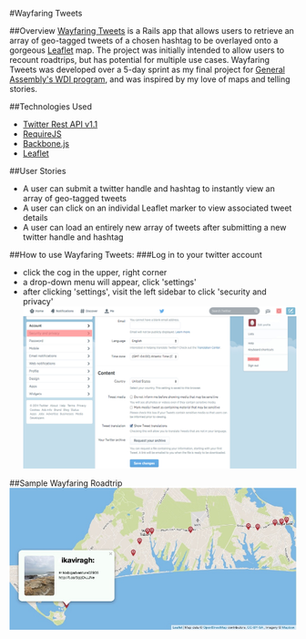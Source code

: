 #Wayfaring Tweets

##Overview
[Wayfaring Tweets](http://glacial-hollows-6244.herokuapp.com/ "Wayfaring Tweets") is a Rails app that allows users to retrieve an array of geo-tagged tweets of a chosen hashtag to be overlayed onto a gorgeous [Leaflet](http://leafletjs.com/ "Leaflet") map. The project was initially intended to allow users to recount roadtrips, but has potential for multiple use cases. Wayfaring Tweets was developed over a 5-day sprint as my final project for [General Assembly's WDI program](https://generalassemb.ly/education/web-development-immersive "General Assembly's WDI program"), and was inspired by my love of maps and telling stories. 

##Technologies Used
* [Twitter Rest API v1.1](https://dev.twitter.com/docs/api/1.1 "Twitter Rest API v1.1")
* [RequireJS](http://requirejs.org/ "RequireJS")
* [Backbone.js](http://backbonejs.org/ "Backbone.js")
* [Leaflet](http://leafletjs.com/ "Leaflet")

##User Stories
* A user can submit a twitter handle and hashtag to instantly view an array of geo-tagged tweets
* A user can click on an individal Leaflet marker to view associated tweet details
* A user can load an entirely new array of tweets after submitting a new twitter handle and hashtag

##How to use Wayfaring Tweets:
###Log in to your twitter account
* click the cog in the upper, right corner
* a drop-down menu will appear, click 'settings'
* after clicking 'settings', visit the left sidebar to click 'security and privacy'
![Example 1](./README/twitter_account_settings.jpg)


##Sample Wayfaring Roadtrip
![Example 2](./README/wayfaring_tweets.jpg)
